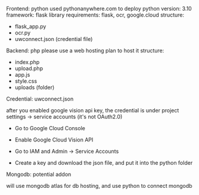 Frontend: python
used pythonanywhere.com to deploy
python version: 3.10
framework: flask
library requirements: flask, ocr, google.cloud
structure:
- flask_app.py
- ocr.py
- uwconnect.json (credential file)

Backend: php
please use a web hosting plan to host it
structure:
- index.php
- upload.php
- app.js
- style.css
- uploads (folder)

Credential: uwconnect.json

after you enabled google vision api key, the credential is under project settings -> service accounts (it's not OAuth2.0)

- Go to Google Cloud Console

- Enable Google Cloud Vision API

- Go to IAM and Admin -> Service Accounts

- Create a key and download the json file, and put it into the python folder

Mongodb: potential addon

will use mongodb atlas for db hosting, and use python to connect mongodb
